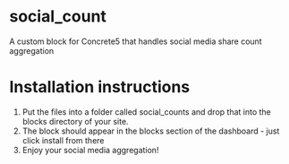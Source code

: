 social_count
============

A custom block for Concrete5 that handles social media share count aggregation


Installation instructions
=========================

1. Put the files into a folder called social_counts and drop that into the blocks directory of your site. 
2. The block should appear in the blocks section of the dashboard - just click install from there
3. Enjoy your social media aggregation! 
